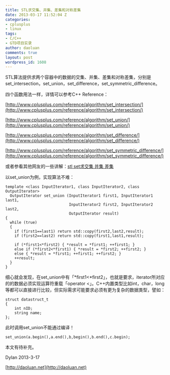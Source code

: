```yaml
---
title: STL求交集、并集、差集和对称差集
date: 2013-03-17 11:52:04 Z
categories:
- cplusplus
- linux
tags:
- C/C++
- GTD项目实录
author: daoluan
comments: true
layout: post
wordpress_id: 1608
---
```


STL算法提供求两个容器中的数据的交集、并集、差集和对称差集，分别是set_intersection，set_union，set_difference，set_symmetric_difference。

四个函数用法一样，详情可以参考C++ Reference：

[http://www.cplusplus.com/reference/algorithm/set_intersection/](http://www.cplusplus.com/reference/algorithm/set_intersection/)

[http://www.cplusplus.com/reference/algorithm/set_union/](http://www.cplusplus.com/reference/algorithm/set_union/)

[http://www.cplusplus.com/reference/algorithm/set_difference/](http://www.cplusplus.com/reference/algorithm/set_difference/)

[http://www.cplusplus.com/reference/algorithm/set_symmetric_difference/](http://www.cplusplus.com/reference/algorithm/set_symmetric_difference/)

或者参看其他网友的一些讲解：[stl set求交集 并集 差集](http://blog.chinaunix.net/uid-9950859-id-99130.html)[
](http://blog.chinaunix.net/uid-9950859-id-99130.html)

以set_union为例，实现算法不难：

    
    template <class InputIterator1, class InputIterator2, class OutputIterator>
      OutputIterator set_union (InputIterator1 first1, InputIterator1 last1,
                                InputIterator2 first2, InputIterator2 last2,
                                OutputIterator result)
    {
      while (true)
      {
        if (first1==last1) return std::copy(first2,last2,result);
        if (first2==last2) return std::copy(first1,last1,result);
    
        if (*first1<*first2) { *result = *first1; ++first1; }
        else if (*first2<*first1) { *result = *first2; ++first2; }
        else { *result = *first1; ++first1; ++first2; }
        ++result;
      }
    }


细心就会发现，在set_union中有「*first1<*first2」，也就是要求，iterator所对应的的数据必须实现运算符重载「operator <」。C++内置类型比如int，char，long等都可以直接进行比较，但实际需求可能要求必须有更为复杂的数据类型，譬如：

    
    struct datastruct_t
    {
    	int nID;
    	string name;
    };


此时调用set_union不能通过编译！

    
    set_union(a.begin(),a.end(),b,begin(),b.end(),c.begin);


本文有待补充。

Dylan 2013-3-17

[http://daoluan.net](http://daoluan.net)
